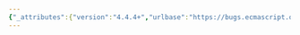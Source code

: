 ```yaml
---
{"_attributes":{"version":"4.4.4+","urlbase":"https://bugs.ecmascript.org/","maintainer":"dherman@mozilla.com"},"bug":{"bug_id":4020,"creation_ts":"2015-02-20 07:32:00 -0800","short_desc":"8.1.1.4.16: extraneous dot","delta_ts":"2015-03-04 18:58:25 -0800","product":"Draft for 6th Edition","component":"editorial issue","version":"Rev 34: February 20, 2015 Release Candidate 1","rep_platform":"All","op_sys":"All","bug_status":"RESOLVED","resolution":"FIXED","priority":"Normal","bug_severity":"minor","everconfirmed":true,"reporter":{"uid":"jmdyck","name":"Michael Dyck"},"assigned_to":{"uid":"allen","name":"Allen Wirfs-Brock"},"long_desc":[{"commentid":13188,"comment_count":0,"who":{"uid":"jmdyck","name":"Michael Dyck"},"bug_when":"2015-02-20 07:32:44 -0800","thetext":"In 8.1.1.4.16 \"CanDeclareGlobalFunction (N)\",\nstep 8 says:\n    If IsDataDescriptor(existingProp) is true and existingProp has attribute\n    values {.[[Writable]]: true, [[Enumerable]]: true}, return true.\n\nAfter the left brace, delete the dot (or change it to a space)."},{"commentid":13314,"comment_count":1,"who":{"uid":"allen","name":"Allen Wirfs-Brock"},"bug_when":"2015-02-24 14:08:36 -0800","thetext":"fixed in rev35 editor's draft"},{"commentid":13556,"comment_count":2,"who":{"uid":"allen","name":"Allen Wirfs-Brock"},"bug_when":"2015-03-04 18:58:25 -0800","thetext":"fixed in rev35"}]}}
---
```

